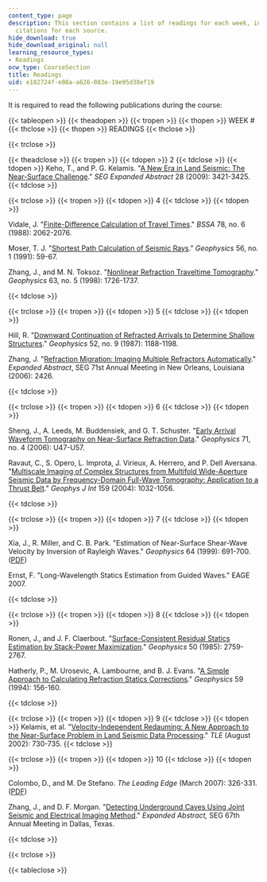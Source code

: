 ```yaml
---
content_type: page
description: This section contains a list of readings for each week, including full
  citations for each source.
hide_download: true
hide_download_original: null
learning_resource_types:
- Readings
ocw_type: CourseSection
title: Readings
uid: e182724f-e08a-a626-083e-19e95d38ef19
---
```


It is required to read the following publications during the course:

{{< tableopen >}}
{{< theadopen >}}
{{< tropen >}}
{{< thopen >}}
WEEK #
{{< thclose >}}
{{< thopen >}}
READINGS
{{< thclose >}}

{{< trclose >}}

{{< theadclose >}}
{{< tropen >}}
{{< tdopen >}}
2
{{< tdclose >}}
{{< tdopen >}}
Keho, T., and P. G. Kelamis. "[A New Era in Land Seismic: The Near-Surface Challenge](http://dx.doi.org/10.1190/1.1885813)." _SEG Expanded Abstract_ 28 (2009): 3421-3425.
{{< tdclose >}}

{{< trclose >}}
{{< tropen >}}
{{< tdopen >}}
4
{{< tdclose >}}
{{< tdopen >}}


Vidale, J. "[Finite-Difference Calculation of Travel Times](http://bssa.geoscienceworld.org/cgi/content/abstract/78/6/2062)." _BSSA_ 78, no. 6 (1988): 2062-2076.

Moser, T. J. "[Shortest Path Calculation of Seismic Rays](https://library.seg.org/doi/pdf/10.1190/1.1442958)." _Geophysics_ 56, no. 1 (1991): 59-67.

Zhang, J., and M. N. Toksoz. "[Nonlinear Refraction Traveltime Tomography](http://dx.doi.org/10.1190/1.1444468)." _Geophysics_ 63, no. 5 (1998): 1726-1737.


{{< tdclose >}}

{{< trclose >}}
{{< tropen >}}
{{< tdopen >}}
5
{{< tdclose >}}
{{< tdopen >}}


Hill, R. "[Downward Continuation of Refracted Arrivals to Determine Shallow Structures](http://dx.doi.org/10.1190/1.1442382)." _Geophysics_ 52, no. 9 (1987): 1188-1198.

Zhang, J. "[Refraction Migration: Imaging Multiple Refractors Automatically](https://www.onepetro.org/conference-paper/SEG-2006-2426)." _Expanded Abstract_, SEG 71st Annual Meeting in New Orleans, Louisiana (2006): 2426.


{{< tdclose >}}

{{< trclose >}}
{{< tropen >}}
{{< tdopen >}}
6
{{< tdclose >}}
{{< tdopen >}}


Sheng, J., A. Leeds, M. Buddensiek, and G. T. Schuster. "[Early Arrival Waveform Tomography on Near-Surface Refraction Data](http://dx.doi.org/10.1190/1.2210969)." _Geophysics_ 71, no. 4 (2006): U47-U57.

Ravaut, C., S. Opero, L. Improta, J. Virieux, A. Herrero, and P. Dell Aversana. "[Multiscale Imaging of Complex Structures from Multifold Wide-Aperture Seismic Data by Frequency-Domain Full-Wave Tomography: Application to a Thrust Belt](http://onlinelibrary.wiley.com/doi/10.1111/j.1365-246X.2004.02442.x/full)." _Geophys J Int_ 159 (2004): 1032-1056.


{{< tdclose >}}

{{< trclose >}}
{{< tropen >}}
{{< tdopen >}}
7
{{< tdclose >}}
{{< tdopen >}}


Xia, J., R. Miller, and C. B. Park. "Estimation of Near-Surface Shear-Wave Velocity by Inversion of Rayleigh Waves." _Geophysics_ 64 (1999): 691-700. ([PDF](http://www.masw.com/files/XIA-99-04.pdf))

Ernst, F. "Long-Wavelength Statics Estimation from Guided Waves." EAGE 2007.


{{< tdclose >}}

{{< trclose >}}
{{< tropen >}}
{{< tdopen >}}
8
{{< tdclose >}}
{{< tdopen >}}


Ronen, J., and J. F. Claerbout. "[Surface-Consistent Residual Statics Estimation by Stack-Power Maximization](http://dx.doi.org/10.1190/1.1441896)." _Geophysics_ 50 (1985): 2759-2767.

Hatherly, P., M. Urosevic, A. Lambourne, and B. J. Evans. "[A Simple Approach to Calculating Refraction Statics Corrections](http://dx.doi.org/10.1190/1.1443527)." _Geophysics_ 59 (1994): 156-160. 


{{< tdclose >}}

{{< trclose >}}
{{< tropen >}}
{{< tdopen >}}
9
{{< tdclose >}}
{{< tdopen >}}
Kelamis, et al. "[Velocity-Independent Redauming: A New Approach to the Near-Surface Problem in Land Seismic Data Processing](http://tle.geoscienceworld.org/cgi/content/full/21/8/730)." _TLE_ (August 2002): 730-735.
{{< tdclose >}}

{{< trclose >}}
{{< tropen >}}
{{< tdopen >}}
10
{{< tdclose >}}
{{< tdopen >}}


Colombo, D., and M. De Stefano. _The Leading Edge_ (March 2007): 326-331. ([PDF](http://tle.geoscienceworld.org/cgi/reprint/26/3/326))

Zhang, J., and D. F. Morgan. "[Detecting Underground Caves Using Joint Seismic and Electrical Imaging Method](https://www.onepetro.org/conference-paper/SEG-2009-3421)." _Expanded Abstract,_ SEG 67th Annual Meeting in Dallas, Texas.


{{< tdclose >}}

{{< trclose >}}

{{< tableclose >}}